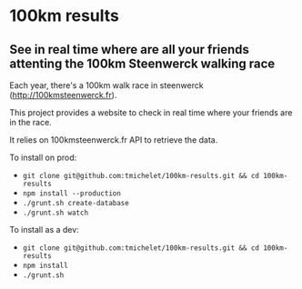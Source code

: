 100km results
=======

See in real time where are all your friends attenting the 100km Steenwerck walking race 
-----------


Each year, there's a 100km walk race in steenwerck (http://100kmsteenwerck.fr).

This project provides a website to check in real time where your friends are in the race.

It relies on 100kmsteenwerck.fr API to retrieve the data.

To install on prod:

  * `git clone git@github.com:tmichelet/100km-results.git && cd 100km-results`
  * `npm install --production`
  * `./grunt.sh create-database`
  * `./grunt.sh watch`

To install as a dev:

  * `git clone git@github.com:tmichelet/100km-results.git && cd 100km-results`
  * `npm install`
  * `./grunt.sh`
